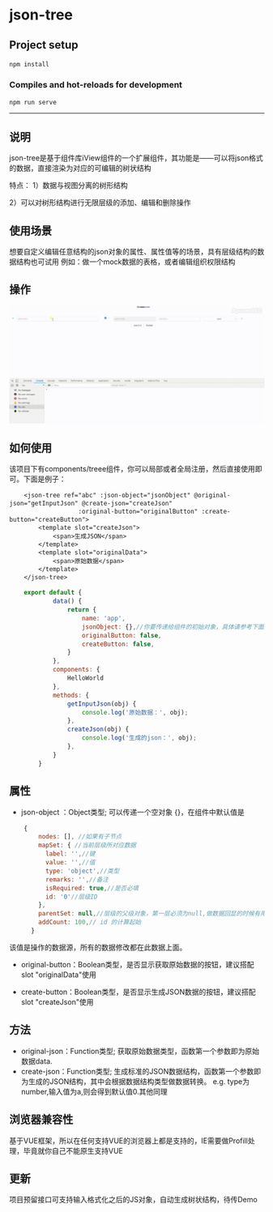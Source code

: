 # json-tree

## Project setup
```
npm install
```

### Compiles and hot-reloads for development
```
npm run serve
```



----

## 说明

json-tree是基于组件库iView组件的一个扩展组件，其功能是——可以将json格式的数据，直接渲染为对应的可编辑的树状结构

特点：
1）数据与视图分离的树形结构

2）可以对树形结构进行无限层级的添加、编辑和删除操作





## 使用场景 


想要自定义编辑任意结构的json对象的属性、属性值等的场景，具有层级结构的数据结构也可试用
    例如：做一个mock数据的表格，或者编辑组织权限结构




## 操作


![image](https://github.com/ThingsChange/JsonTree/blob/master/src/assets/20181112_154556.gif)



## 如何使用



该项目下有components/treee组件，你可以局部或者全局注册，然后直接使用即可。下面是例子：
``` vue
    <json-tree ref="abc" :json-object="jsonObject" @original-json="getInputJson" @create-json="createJson"
                   :original-button="originalButton" :create-button="createButton">
        <template slot="createJson">
            <span>生成JSON</span>
        </template>
        <template slot="originalData">
            <span>原始数据</span>
        </template>
    </json-tree>
```
```js
    export default {
            data() {
                return {
                    name: 'app',
                    jsonObject: {},//你要传递给组件的初始对象，具体请参考下面属性
                    originalButton: false,
                    createButton: false,
                }
            },
            components: {
                HelloWorld
            },
            methods: {
                getInputJson(obj) {
                    console.log('原始数据：', obj);
                },
                createJson(obj) {
                    console.log('生成的json：', obj);
                },
            }
        }
```



## 属性


- json-object ：Object类型; 可以传递一个空对象 {}，在组件中默认值是
``` js
    {
        nodes: [], //如果有子节点
        mapSet: { //当前层级所对应数据
          label: '',//键
          value: '',//值
          type: 'object',//类型
          remarks: '',//备注
          isRequired: true,//是否必填
          id: '0'//层级ID
        },
        parentSet: null,//层级的父级对象，第一层必须为null,做数据回显的时候有用
        addCount: 100,// id 的计算起始
      }
``` 
  该值是操作的数据源，所有的数据修改都在此数据上面。
  

- original-button：Boolean类型，是否显示获取原始数据的按钮，建议搭配 slot "originalData"使用


- create-button：Boolean类型，是否显示生成JSON数据的按钮，建议搭配 slot "createJson"使用


## 方法


- original-json：Function类型; 获取原始数据类型，函数第一个参数即为原始数据data.
- create-json：Function类型; 生成标准的JSON数据结构，函数第一个参数即为生成的JSON结构，其中会根据数据结构类型做数据转换。
   e.g. type为number,输入值为a,则会得到默认值0.其他同理


## 浏览器兼容性


基于VUE框架，所以在任何支持VUE的浏览器上都是支持的，IE需要做Profill处理，毕竟就你自己不能原生支持VUE


## 更新

项目预留接口可支持输入格式化之后的JS对象，自动生成树状结构，待传Demo
